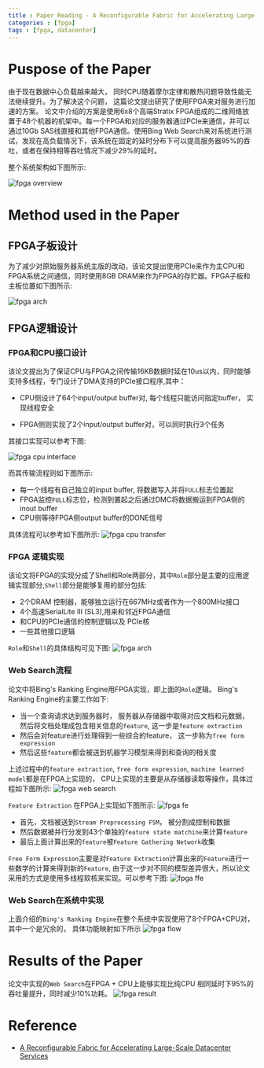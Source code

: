 ```yaml
---
title : Paper Reading - A Reconfigurable Fabric for Accelerating Large-Scale Datacenter Services
categories : [fpga]
tags : [fpga, datacenter]
---
```


# Puspose of the Paper

由于现在数据中心负载越来越大，
同时CPU随着摩尔定律和散热问题导致性能无法继续提升。为了解决这个问题，
这篇论文提出研究了使用FPGA来对服务进行加速的方案。
论文中介绍的方案是使用6x8个高端Stratix FPGA组成的二维网络放置于48个机器的机架中。每一个FPGA和对应的服务器通过PCIe来通信，并可以通过10Gb SAS线直接和其他FPGA通信。使用Bing Web Search来对系统进行测试，发现在高负载情况下，该系统在固定的延时分布下可以提高服务器95%的吞吐，或者在保持相等吞吐情况下减少29%的延时。

整个系统架构如下图所示:

![fpga overview](/assets/images/00_fpga_overview.png)


# Method used in the Paper

## FPGA子板设计

为了减少对原始服务器系统主版的改动，该论文提出使用PCIe来作为主CPU和FPGA系统之间通信，同时使用8GB
DRAM来作为FPGA的存贮器。FPGA子板和主板位置如下图所示:

![fpga arch](/assets/images/03_fpga_arch.png)

## FPGA逻辑设计

### FPGA和CPU接口设计

该论文提出为了保证CPU与FPGA之间传输16KB数据时延在10us以内，同时能够支持多线程，专门设计了DMA支持的PCIe接口程序,其中：

* CPU侧设计了64个input/output buffer对, 每个线程只能访问指定buffer，
  实现线程安全

* FPGA侧则实现了2个input/output buffer对，可以同时执行3个任务

其接口实现可以参考下图:

![fpga cpu interface](/assets/images/07_fpga_cpu_int.png)

而其传输流程则如下图所示:

* 每一个线程有自己独立的input buffer, 将数据写入并将`FULL`标志位置起
* FPGA监控`FULL`标志位，检测到置起之后通过DMC将数据搬运到FPGA侧的inout buffer
* CPU侧等待FPGA侧output buffer的DONE信号

具体流程可以参考如下图所示:
![fpga cpu transfer](/assets/images/08_fpga_cpu_trans.png)

### FPGA 逻辑实现

该论文将FPGA的实现分成了Shell和Role两部分，其中`Role`部分是主要的应用逻辑实现部分,`Shell`部分是能够复用的部分包括:

* 2个DRAM 控制器，能够独立运行在667MHz或者作为一个800MHz接口
* 4个高速SerialLite III (SL3),用来和邻近FPGA通信
* 和CPU的PCIe通信的控制逻辑以及 PCIe核
* 一些其他接口逻辑

`Role`和`Shell`的具体结构可见下图:
![fpga arch](/assets/images/03_fpga_arch.png)

### Web Search流程

论文中将Bing's Ranking Engine用FPGA实现，即上面的`Role`逻辑。 Bing's Ranking Engine的主要工作如下:

* 当一个查询请求达到服务器时， 服务器从存储器中取得对应文档和元数据， 然后将文档处理成包含相关信息的`feature`, 这一步是`feature extraction`
* 然后会对feature进行处理得到一些综合的feature， 这一步称为`free form expression`
* 然后这些`feature`都会被送到机器学习模型来得到和查询的相关度

上述过程中的`feature extraction`, `free form expression`, `machine learned model`都是在FPGA上实现的， CPU上实现的主要是从存储器读取等操作，具体过程如下图所示:
![fpga web search](/assets/images/05_fpga_Web_Search.png)

`Feature Extraction` 在FPGA上实现如下图所示:
![fpga fe](/assets/images/02_fpga_fe.png)

* 首先，文档被送到`Stream Preprocessing FSM`， 被分割成控制和数据
* 然后数据被并行分发到43个单独的`feature state matchine`来计算`feature`
* 最后上面计算出来的`feature`被`Feature Gathering Network`收集

`Free Form Expression`主要是对`Feature Extraction`计算出来的`Feature`进行一些数学的计算来得到新的`Feature`, 由于这一步对不同的模型差异很大，所以论文采用的方式是使用多线程软核来实现。可以参考下图:
![fpga ffe](/assets/images/04_fpga_ffe.png)

### Web Search在系统中实现

上面介绍的`Bing's Ranking Engine`在整个系统中实现使用了8个FPGA+CPU对， 其中一个是冗余的， 具体功能映射如下所示
![fpga flow](/assets/images/01_fpga_flow.png)

# Results of the Paper

论文中实现的`Web Search`在FPGA + CPU上能够实现比纯CPU 相同延时下95%的吞吐量提升，同时减少10%功耗。
![fpga result](/assets/images/08_fpga_result.png)

# Reference

* [A Reconfigurable Fabric for Accelerating Large-Scale Datacenter Services](https://www.microsoft.com/en-us/research/wp-content/uploads/2016/02/Catapult_ISCA_2014.pdf)
